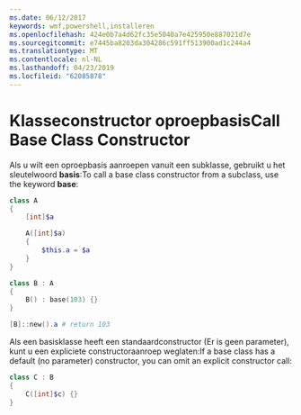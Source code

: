 ```yaml
---
ms.date: 06/12/2017
keywords: wmf,powershell,installeren
ms.openlocfilehash: 424e0b7a4d62fc35e5040a7e425950e887021d7e
ms.sourcegitcommit: e7445ba8203da304286c591ff513900ad1c244a4
ms.translationtype: MT
ms.contentlocale: nl-NL
ms.lasthandoff: 04/23/2019
ms.locfileid: "62085878"
---
```

# <a name="call-base-class-constructor"></a><span data-ttu-id="ce752-102">Klasseconstructor oproepbasis</span><span class="sxs-lookup"><span data-stu-id="ce752-102">Call Base Class Constructor</span></span>

<span data-ttu-id="ce752-103">Als u wilt een oproepbasis aanroepen vanuit een subklasse, gebruikt u het sleutelwoord **basis**:</span><span class="sxs-lookup"><span data-stu-id="ce752-103">To call a base class constructor from a subclass, use the keyword **base**:</span></span>

```powershell
class A
{
    [int]$a

    A([int]$a)
    {
        $this.a = $a
    }
}

class B : A
{
    B() : base(103) {}
}

[B]::new().a # return 103
```

<span data-ttu-id="ce752-104">Als een basisklasse heeft een standaardconstructor (Er is geen parameter), kunt u een expliciete constructoraanroep weglaten:</span><span class="sxs-lookup"><span data-stu-id="ce752-104">If a base class has a default (no parameter) constructor, you can omit an explicit constructor call:</span></span>

```powershell
class C : B
{
    C([int]$c) {}
}
```
